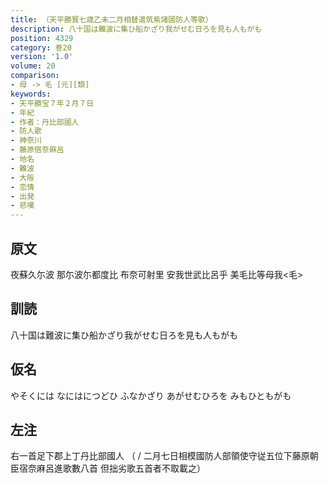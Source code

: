 ```yaml
---
title: （天平勝寳七歳乙未二月相替遣筑紫諸國防人等歌）
description: 八十国は難波に集ひ船かざり我がせむ日ろを見も人もがも
position: 4329
category: 巻20
version: '1.0'
volume: 20
comparison:
- 母 -> 毛 [元][類]
keywords:
- 天平勝宝７年２月７日
- 年紀
- 作者：丹比部國人
- 防人歌
- 神奈川
- 藤原宿奈麻呂
- 地名
- 難波
- 大阪
- 恋情
- 出発
- 悲嘆
---
```


## 原文

夜蘇久尓波 那尓波尓都度比 布奈可射里 安我世武比呂乎 美毛比等母我<毛>

## 訓読

八十国は難波に集ひ船かざり我がせむ日ろを見も人もがも

## 仮名

やそくには なにはにつどひ ふなかざり あがせむひろを みもひともがも

## 左注

右一首足下郡上丁丹比部國人 （ / 二月七日相模國防人部領使守従五位下藤原朝臣宿奈麻呂進歌數八首 但拙劣歌五首者不取載之）
